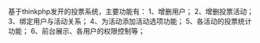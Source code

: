﻿基于thinkphp发开的投票系统，主要功能有：
1、增删用户；
2、增删投票活动；
3、绑定用户与活动关系；
4、为活动添加活动选项功能；
5、各活动的投票统计功能；
6、前台展示、各用户的权限控制等；
